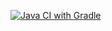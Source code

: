 [![Java CI with Gradle](https://github.com/GigirKudr/selenideHome/actions/workflows/gradle-publish.yml/badge.svg)](https://github.com/GigirKudr/selenideHome/actions/workflows/gradle-publish.yml)